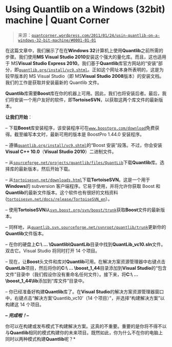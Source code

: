 <!--yml

类别：未分类

date: 2024-05-18 08:09:38

-->

# Using Quantlib on a Windows (32bit) machine | Quant Corner

> 来源：[`quantcorner.wordpress.com/2011/01/24/usin-quantlib-on-a-windows-32-bit-machine/#0001-01-01`](https://quantcorner.wordpress.com/2011/01/24/usin-quantlib-on-a-windows-32-bit-machine/#0001-01-01)

在这篇文章中，我们展示了在在**Windows 32**计算机上使用**Quantlib**之前所需的步骤。我们使用**MS Visual Studio 2010**安装这个强大的量化库。而且，这也适用于 MS**Visual Studio Express 2010**。我们基于**Quantlib**库官方网站的“安装”部分，即[`quantlib.org/install/vc9.shtml`](http://quantlib.org/install/vc9.shtml)。正如这个网址本身所表明的，这是为较早版本的 MS Visual Studio（即 MS**Visual Studio 2008**版本）的安装文档。我们的工作是获取并安装最新的 Quantlib 文件。

**Quantlib**库需要**Boost**库在你的机器上可用。因此，我们也将安装后者。最后，我们将安装一个用户友好的软件，即**TortoiseSVN**，以获取这两个库文件的最新版本。

**让我们开始**：

– 下载**Boost**库安装程序，该安装程序可在[`www.boostpro.com/download`](http://www.boostpro.com/download)免费获得。截至编写本文时，最新可用的版本是 BoostPro 1.44.0 安装程序。

– 遵循[`quantlib.org/install/vc9.shtml`](http://quantlib.org/install/vc9.shtml)的“Boost 安装”段落。不过，你会安装**Visual C++ 10.0**（**Visual Studio 2010**）二进制文件。

– 从[`sourceforge.net/projects/quantlib/files/QuantLib`](http://sourceforge.net/projects/quantlib/files/QuantLib)下载**Quantlib**库。选择库的最新版本，然后开始下载。

– 从[`tortoisesvn.net/downloads.html`](http://tortoisesvn.net/downloads.html)下载**TortoiseSVN**。这是一个用于**Windows**的 subversion 客户端程序。它易于使用，并将允许你获取 Boost 和**Quantlib**的最新文件版本。这个软件也有很好的文档资料([`tortoisesvn.net/docs/release/TortoiseSVN_en`](http://tortoisesvn.net/docs/release/TortoiseSVN_en)）。

– 使用**TortoiseSVN**从[`svn.boost.org/svn/boost/trunk`](http://svn.boost.org/svn/boost/trunk)获取**Boost**文件的最新版本。

– 同样地，从[`quantlib.svn.sourceforge.net/svnroot/quantlib/trunk`](http://quantlib.svn.sourceforge.net/svnroot/quantlib/trunk)更新你的**Quantlib**文件版本。

– 在你的硬盘上**C:\ … \Quantlib\QuantLib**目录中找到**QuantLib_vc10.sln**文件。双击它。Visual Studio 将同时打开 14 个项目。

– 现在，让**Boost**头文件和库对**Quantlib**可用。在解决方案资源管理器中右键点击**QuantLib**项目，然后将你的**C:\ … \boost_1_44**目录添加到**Visual Studio**的“包含文件”目录中（我们假设你没有重命名任何文件）。接下来，将**C:\ … \boost_1_44\lib**添加到“库文件”目录中。

– 你已经准备好构建**Quantlib**库了。在**Visual Studio**的解决方案资源管理器窗口中，右键点击“解决方案‘Quantlib_vc10’（14 个项目）”，并选择“构建解决方案”以构建这 14 个项目。

***– 完成啦！–***

你可以在构建或发布模式下构建解决方案。这真的不重要。重要的是你将不得不以与**Quantlib**相同的模式构建你的未来项目。既然如此，你为什么不在你的电脑上同时以两种模式构建**Quantlib**呢？*

